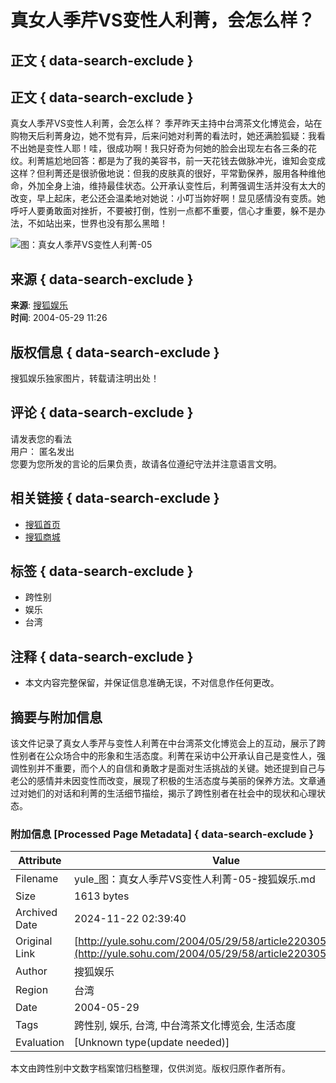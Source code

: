 # 真女人季芹VS变性人利菁，会怎么样？ 

## 正文 { data-search-exclude }


## 正文 { data-search-exclude }

真女人季芹VS变性人利菁，会怎么样？ 季芹昨天主持中台湾茶文化博览会，站在购物天后利菁身边，她不觉有异，后来问她对利菁的看法时，她还满脸狐疑：我看不出她是变性人耶！哇，很成功啊！我只好奇为何她的脸会出现左右各三条的花纹。利菁尴尬地回答：都是为了我的美容书，前一天花钱去做脉冲光，谁知会变成这样？但利菁还是很骄傲地说：但我的皮肤真的很好，平常勤保养，服用各种维他命，外加全身上油，维持最佳状态。公开承认变性后，利菁强调生活并没有太大的改变，早上起床，老公还会温柔地对她说：小叮当妳好啊！显见感情没有变质。她呼吁人要勇敢面对挫折，不要被打倒，性别一点都不重要，信心才重要，躲不是办法，不如站出来，世界也没有那么黑暗！

![图：真女人季芹VS变性人利菁-05](https://photo.sohu.com/2004/05/29/58/Img220305841.jpg)

## 来源 { data-search-exclude }

**来源**: [搜狐娱乐](https://yule.sohu.com)  
**时间**: 2004-05-29 11:26  

## 版权信息 { data-search-exclude }

搜狐娱乐独家图片，转载请注明出处！  

## 评论 { data-search-exclude }

请发表您的看法  
用户： 匿名发出  
您要为您所发的言论的后果负责，故请各位遵纪守法并注意语言文明。  

## 相关链接 { data-search-exclude }

- [搜狐首页](https://www.sohu.com/)
- [搜狐商城](https://store.sohu.com)

## 标签 { data-search-exclude }

- 跨性别
- 娱乐
- 台湾

## 注释 { data-search-exclude }

- 本文内容完整保留，并保证信息准确无误，不对信息作任何更改。

## 摘要与附加信息

<!-- tcd_abstract -->
该文件记录了真女人季芹与变性人利菁在中台湾茶文化博览会上的互动，展示了跨性别者在公众场合中的形象和生活态度。利菁在采访中公开承认自己是变性人，强调性别并不重要，而个人的自信和勇敢才是面对生活挑战的关键。她还提到自己与老公的感情并未因变性而改变，展现了积极的生活态度与美丽的保养方法。文章通过对她们的对话和利菁的生活细节描绘，揭示了跨性别者在社会中的现状和心理状态。
<!-- tcd_abstract_end -->

### 附加信息 [Processed Page Metadata] { data-search-exclude }

| Attribute       | Value                                  |
|-----------------|----------------------------------------|
| Filename        | yule_图：真女人季芹VS变性人利菁-05-搜狐娱乐.md                             |
| Size            | 1613 bytes                           |
| Archived Date   | 2024-11-22 02:39:40                             |
| Original Link   | [http://yule.sohu.com/2004/05/29/58/article220305840.shtml](http://yule.sohu.com/2004/05/29/58/article220305840.shtml)                       |
| Author          | 搜狐娱乐                               |
| Region          | 台湾                               |
| Date            | 2004-05-29                                 |
| Tags            | 跨性别, 娱乐, 台湾, 中台湾茶文化博览会, 生活态度                                 |
| Evaluation            | [Unknown type(update needed)]                                 |
<!-- tcd_table_end -->

本文由跨性别中文数字档案馆归档整理，仅供浏览。版权归原作者所有。
